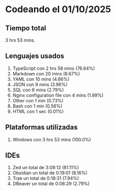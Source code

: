 # Codeando el 01/10/2025

## Tiempo total
3 hrs 53 mins.

## Lenguajes usados
1. TypeScript con 2 hrs 58 mins (76.64%)
1. Markdown con 20 mins (8.67%)
1. YAML con 10 mins (4.66%)
1. JSON con 9 mins (3.96%)
1. SQL con 6 mins (2.79%)
1. Nginx configuration file con 4 mins (1.99%)
1. Other con 1 min (0.73%)
1. Bash con 1 min (0.56%)
1. HTML con 1 sec (0.01%)

## Plataformas utilizadas
1. Windows con 3 hrs 53 mins (100.0%)

## IDEs
1. Zed un total de 3:09:12 (81.11%)
1. Obsidian un total de 0:19:01 (8.16%)
1. Trae un total de 0:18:31 (7.94%)
1. DBeaver un total de 0:06:29 (2.79%)

